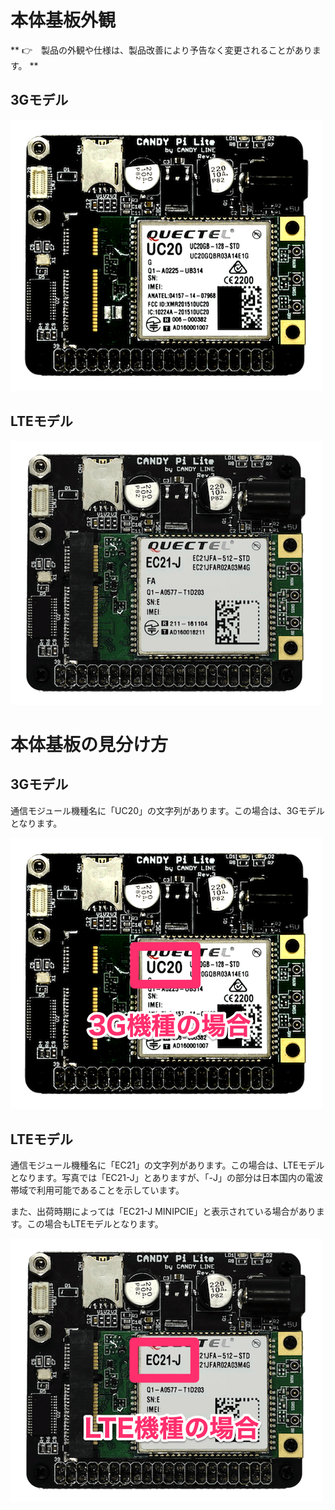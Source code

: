 <!-- toc -->

# 本体基板外観

** 👉　製品の外観や仕様は、製品改善により予告なく変更されることがあります。 **

## 3Gモデル

![CANDY Pi Lite 3G](/assets/CANDY_Pi_Lite_3G_w500.png)

## LTEモデル

![CANDY Pi Lite LTE](/assets/CANDY_Pi_Lite_LTE_w500.png)

# 本体基板の見分け方

## 3Gモデル

通信モジュール機種名に「UC20」の文字列があります。この場合は、3Gモデルとなります。

![CANDY Pi Lite 3G](/assets/CANDY_Pi_Lite_3G_appearance.png)

## LTEモデル

通信モジュール機種名に「EC21」の文字列があります。この場合は、LTEモデルとなります。写真では「EC21-J」とありますが、「-J」の部分は日本国内の電波帯域で利用可能であることを示しています。

また、出荷時期によっては「EC21-J MINIPCIE」と表示されている場合があります。この場合もLTEモデルとなります。

![CANDY Pi Lite LTE](/assets/CANDY_Pi_Lite_LTE_appearance.png)
